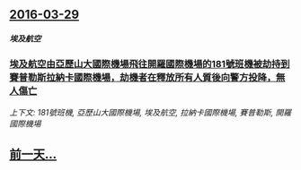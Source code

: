 ## [2016-03-29](/news/2016/03/29/index.md)

##### 埃及航空
### [ 埃及航空由亞歷山大國際機場飛往開羅國際機場的181號班機被劫持到賽普勒斯拉納卡國際機場，劫機者在釋放所有人質後向警方投降，無人傷亡](/news/2016/03/29/埃及航空由亞歷山大國際機場飛往開羅國際機場的181號班機被劫持到賽普勒斯拉納卡國際機場-劫機者在釋放所有人質後向警方投.md)
_上下文: 181號班機, 亞歷山大國際機場, 埃及航空, 拉納卡國際機場, 賽普勒斯, 開羅國際機場_

## [前一天...](/news/2016/03/28/index.md)

